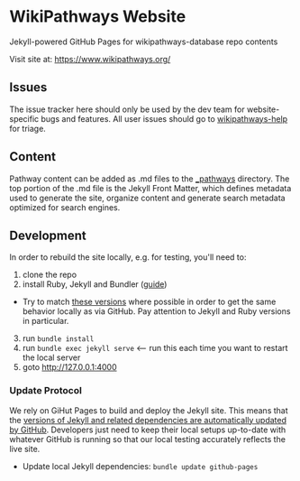 # WikiPathways Website
Jekyll-powered GitHub Pages for wikipathways-database repo contents

Visit site at: https://www.wikipathways.org/

## Issues
The issue tracker here should only be used by the dev team for website-specific bugs and features. All user issues should go to [wikipathways-help](https://github.com/wikipathways/wikipathways-help#readme) for triage.

## Content
Pathway content can be added as .md files to the [\_pathways](https://github.com/wikipathways/wikipathways.github.io/tree/main/_pathways) directory. The top portion of the .md file is the Jekyll Front Matter, which defines metadata used to generate the site, organize content and generate search metadata optimized for search engines.

## Development
In order to rebuild the site locally, e.g. for testing, you'll need to:
1. clone the repo
2. install Ruby, Jekyll and Bundler ([guide](https://jekyllrb.com/docs/installation/))
  * Try to match [these versions](https://pages.github.com/versions/) where possible in order to get the same behavior locally as via GitHub. Pay attention to Jekyll and Ruby versions in particular.
3. run `bundle install`
4. run `bundle exec jekyll serve`  <-- run this each time you want to restart the local server
5. goto http://127.0.0.1:4000

### Update Protocol
We rely on GiHut Pages to build and deploy the Jekyll site. This means that the [versions of Jekyll and related dependencies are automatically updated by GitHub](https://pages.github.com/versions/). Developers just need to keep their local setups up-to-date with whatever GitHub is running so that our local testing accurately reflects the live site.

 * Update local Jekyll dependencies: `bundle update github-pages`

